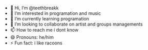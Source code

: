 - 👋 Hi, I’m @teethbreakk
- 👀 I’m interested in programation and music
- 🌱 I’m currently learning programation
- 💞️ I’m looking to collaborate on artist and groups managements
- 📫 How to reach me i dont know 
- 😄 Pronouns: he/him
- ⚡ Fun fact: i like racoons

<!---
teethbreakk/teethbreakk is a ✨ special ✨ repository because its `README.md` (this file) appears on your GitHub profile.
You can click the Preview link to take a look at your changes.
--->
